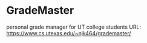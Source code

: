 # GradeMaster
personal grade manager for UT college students
URL: https://www.cs.utexas.edu/~njk464/grademaster/
